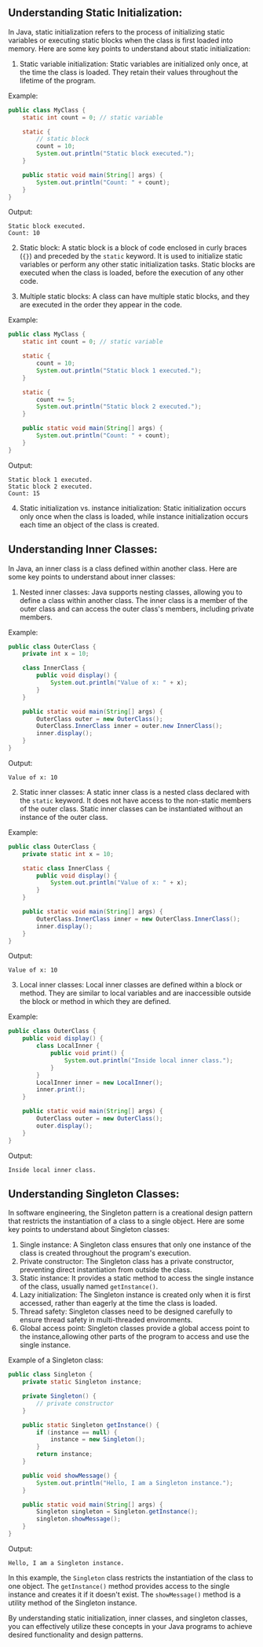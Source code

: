 ## Understanding Static Initialization:

In Java, static initialization refers to the process of initializing static variables or executing static blocks when the class is first loaded into memory. Here are some key points to understand about static initialization:

1. Static variable initialization: Static variables are initialized only once, at the time the class is loaded. They retain their values throughout the lifetime of the program.

Example:

```java
public class MyClass {
    static int count = 0; // static variable

    static {
        // static block
        count = 10;
        System.out.println("Static block executed.");
    }

    public static void main(String[] args) {
        System.out.println("Count: " + count);
    }
}
```

Output:
```
Static block executed.
Count: 10
```

2. Static block: A static block is a block of code enclosed in curly braces (`{}`) and preceded by the `static` keyword. It is used to initialize static variables or perform any other static initialization tasks. Static blocks are executed when the class is loaded, before the execution of any other code.

3. Multiple static blocks: A class can have multiple static blocks, and they are executed in the order they appear in the code.

Example:

```java
public class MyClass {
    static int count = 0; // static variable

    static {
        count = 10;
        System.out.println("Static block 1 executed.");
    }

    static {
        count += 5;
        System.out.println("Static block 2 executed.");
    }

    public static void main(String[] args) {
        System.out.println("Count: " + count);
    }
}
```

Output:
```
Static block 1 executed.
Static block 2 executed.
Count: 15
```

4. Static initialization vs. instance initialization: Static initialization occurs only once when the class is loaded, while instance initialization occurs each time an object of the class is created.

## Understanding Inner Classes:

In Java, an inner class is a class defined within another class. Here are some key points to understand about inner classes:

1. Nested inner classes: Java supports nesting classes, allowing you to define a class within another class. The inner class is a member of the outer class and can access the outer class's members, including private members.

Example:

```java
public class OuterClass {
    private int x = 10;

    class InnerClass {
        public void display() {
            System.out.println("Value of x: " + x);
        }
    }

    public static void main(String[] args) {
        OuterClass outer = new OuterClass();
        OuterClass.InnerClass inner = outer.new InnerClass();
        inner.display();
    }
}
```

Output:
```
Value of x: 10
```

2. Static inner classes: A static inner class is a nested class declared with the `static` keyword. It does not have access to the non-static members of the outer class. Static inner classes can be instantiated without an instance of the outer class.

Example:

```java
public class OuterClass {
    private static int x = 10;

    static class InnerClass {
        public void display() {
            System.out.println("Value of x: " + x);
        }
    }

    public static void main(String[] args) {
        OuterClass.InnerClass inner = new OuterClass.InnerClass();
        inner.display();
    }
}
```

Output:
```
Value of x: 10
```

3. Local inner classes: Local inner classes are defined within a block or method. They are similar to local variables and are inaccessible outside the block or method in which they are defined.

Example:

```java
public class OuterClass {
    public void display() {
        class LocalInner {
            public void print() {
                System.out.println("Inside local inner class.");
            }
        }
        LocalInner inner = new LocalInner();
        inner.print();
    }

    public static void main(String[] args) {
        OuterClass outer = new OuterClass();
        outer.display();
    }
}
```

Output:
```
Inside local inner class.
```

## Understanding Singleton Classes:

In software engineering, the Singleton pattern is a creational design pattern that restricts the instantiation of a class to a single object. Here are some key points to understand about Singleton classes:

1. Single instance: A Singleton class ensures that only one instance of the class is created throughout the program's execution.
2. Private constructor: The Singleton class has a private constructor, preventing direct instantiation from outside the class.
3. Static instance: It provides a static method to access the single instance of the class, usually named `getInstance()`.
4. Lazy initialization: The Singleton instance is created only when it is first accessed, rather than eagerly at the time the class is loaded.
5. Thread safety: Singleton classes need to be designed carefully to ensure thread safety in multi-threaded environments.
6. Global access point: Singleton classes provide a global access point to the instance,allowing other parts of the program to access and use the single instance.

Example of a Singleton class:

```java
public class Singleton {
    private static Singleton instance;

    private Singleton() {
        // private constructor
    }

    public static Singleton getInstance() {
        if (instance == null) {
            instance = new Singleton();
        }
        return instance;
    }

    public void showMessage() {
        System.out.println("Hello, I am a Singleton instance.");
    }

    public static void main(String[] args) {
        Singleton singleton = Singleton.getInstance();
        singleton.showMessage();
    }
}
```

Output:
```
Hello, I am a Singleton instance.
```

In this example, the `Singleton` class restricts the instantiation of the class to one object. The `getInstance()` method provides access to the single instance and creates it if it doesn't exist. The `showMessage()` method is a utility method of the Singleton instance.

By understanding static initialization, inner classes, and singleton classes, you can effectively utilize these concepts in your Java programs to achieve desired functionality and design patterns.


